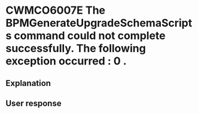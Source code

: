 # CWMCO6007E The BPMGenerateUpgradeSchemaScripts command could not complete successfully. The following exception occurred : 0 .

## Explanation

## User response